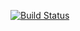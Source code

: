 [![Build Status](https://github.com/Go1dExperience/React-AirBnB/actions/workflows/build.yml/badge.svg?branch=main)](https://github.com/Go1dExperience/React-AirBnB/actions)
